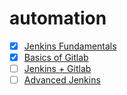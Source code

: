 # automation

- [x] [Jenkins Fundamentals](https://github.com/agcdtmr/learn-jenkins/blob/main/jenkins-fundamentals.md)
- [x] [Basics of Gitlab](https://github.com/agcdtmr/automation/blob/main/CertificateOfCompletion_Learning%20GitLab.pdf)
- [ ] [Jenkins + Gitlab]()
- [ ] [Advanced Jenkins]()

